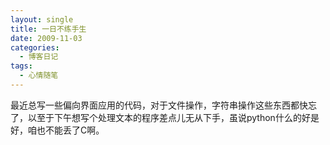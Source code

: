 ```yaml
---
layout: single
title: 一日不练手生
date: 2009-11-03
categories:
  - 博客日记
tags:
  - 心情随笔
---
```


最近总写一些偏向界面应用的代码，对于文件操作，字符串操作这些东西都快忘了，以至于下午想写个处理文本的程序差点儿无从下手，虽说python什么的好是好，咱也不能丢了C啊。
